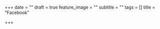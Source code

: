 +++
date = ""
draft = true
feature_image = ""
subtitle = ""
tags = []
title = "Facebook"

+++
<div id="fb-root"></div>
<script async defer crossorigin="anonymous" src="https://connect.facebook.net/en_GB/sdk.js#xfbml=1&version=v3.3"></script>

